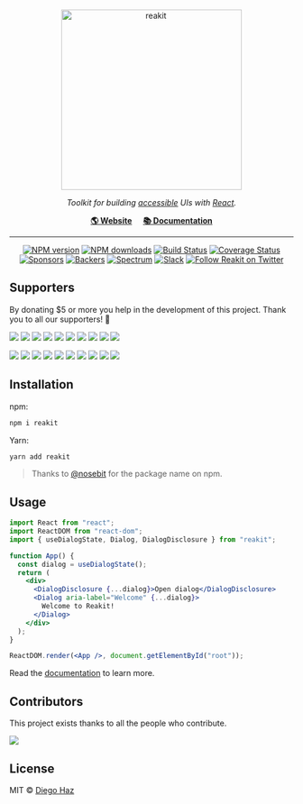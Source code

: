 <br>

<p align="center">
  <img src="https://raw.githubusercontent.com/reakit/reakit/master/logo/logo.png" alt="reakit" width="320" />
</p>

<p align="center">
  <em>Toolkit for building <a href="https://reakit.io/docs/accessibility">accessible</a> UIs with <a href="https://reactjs.org">React</a>.</em>
</p>


<p align="center">
  <a href="https://reakit.io"><strong>🌎 Website</strong></a> &nbsp; &nbsp;
  <a href="https://reakit.io/docs"><strong>📚 Documentation</strong></a>
</p>

<hr>

<p align="center">
  <a href="https://npmjs.org/package/reakit"><img alt="NPM version" src="https://img.shields.io/npm/v/reakit.svg?style=flat-square" /></a>
  <a href="https://npmjs.org/package/reakit"><img alt="NPM downloads" src="https://img.shields.io/npm/dm/reakit.svg?style=flat-square"></a>
  <a href="https://travis-ci.org/reakit/reakit"><img alt="Build Status" src="https://img.shields.io/travis/reakit/reakit/master.svg?style=flat-square" /></a>
  <a href="https://codecov.io/gh/reakit/reakit/branch/master"><img alt="Coverage Status" src="https://img.shields.io/codecov/c/github/reakit/reakit/master.svg?style=flat-square" /></a><br>
  <a href="https://opencollective.com/reakit"><img alt="Sponsors" src="https://opencollective.com/reakit/tiers/sponsor/badge.svg?label=sponsors&style=flat-square" /></a>
  <a href="https://opencollective.com/reakit"><img alt="Backers" src="https://opencollective.com/reakit/tiers/backer/badge.svg?label=backers&style=flat-square" /></a>
  <a href="https://spectrum.chat/reakit"><img src="https://img.shields.io/badge/community-spectrum-7A2DFB.svg?style=flat-square" alt="Spectrum" /></a>
  <a href="https://join.slack.com/t/reakit/shared_invite/enQtNDExMDcwNTk2MTMwLWI1Mzk1Y2YzMTAzZGUyMGIzMjQxZGU4OGM3MDI0OTcyYWU0NzZjZmIxNDcxZTVlODZiODA3YjE5N2FiOWMxZWQ"><img src="https://img.shields.io/badge/chat-slack-DE215B.svg?style=flat-square" alt="Slack" /></a>
  <a href="https://twitter.com/reakitjs">
    <img alt="Follow Reakit on Twitter" src="https://img.shields.io/twitter/follow/reakitjs.svg?label=follow+@reakitjs&style=flat-square"></a>
</p>


## Supporters

By donating $5 or more you help in the development of this project. Thank you to all our supporters! 🙏

<p>
  <a href="https://opencollective.com/reakit/sponsor/0/website"><img src="https://opencollective.com/reakit/sponsor/0/avatar.svg"></a>
  <a href="https://opencollective.com/reakit/sponsor/1/website"><img src="https://opencollective.com/reakit/sponsor/1/avatar.svg"></a>
  <a href="https://opencollective.com/reakit/sponsor/2/website"><img src="https://opencollective.com/reakit/sponsor/2/avatar.svg"></a>
  <a href="https://opencollective.com/reakit/sponsor/3/website"><img src="https://opencollective.com/reakit/sponsor/3/avatar.svg"></a>
  <a href="https://opencollective.com/reakit/sponsor/4/website"><img src="https://opencollective.com/reakit/sponsor/4/avatar.svg"></a>
  <a href="https://opencollective.com/reakit/sponsor/5/website"><img src="https://opencollective.com/reakit/sponsor/5/avatar.svg"></a>
  <a href="https://opencollective.com/reakit/sponsor/6/website"><img src="https://opencollective.com/reakit/sponsor/6/avatar.svg"></a>
  <a href="https://opencollective.com/reakit/sponsor/7/website"><img src="https://opencollective.com/reakit/sponsor/7/avatar.svg"></a>
  <a href="https://opencollective.com/reakit/sponsor/8/website"><img src="https://opencollective.com/reakit/sponsor/8/avatar.svg"></a>
  <a href="https://opencollective.com/reakit/sponsor/9/website"><img src="https://opencollective.com/reakit/sponsor/9/avatar.svg"></a>
</p>

<p>
  <a href="https://opencollective.com/reakit/backer/0/website"><img src="https://opencollective.com/reakit/backer/0/avatar.svg"></a>
  <a href="https://opencollective.com/reakit/backer/1/website"><img src="https://opencollective.com/reakit/backer/1/avatar.svg"></a>
  <a href="https://opencollective.com/reakit/backer/2/website"><img src="https://opencollective.com/reakit/backer/2/avatar.svg"></a>
  <a href="https://opencollective.com/reakit/backer/3/website"><img src="https://opencollective.com/reakit/backer/3/avatar.svg"></a>
  <a href="https://opencollective.com/reakit/backer/4/website"><img src="https://opencollective.com/reakit/backer/4/avatar.svg"></a>
  <a href="https://opencollective.com/reakit/backer/5/website"><img src="https://opencollective.com/reakit/backer/5/avatar.svg"></a>
  <a href="https://opencollective.com/reakit/backer/6/website"><img src="https://opencollective.com/reakit/backer/6/avatar.svg"></a>
  <a href="https://opencollective.com/reakit/backer/7/website"><img src="https://opencollective.com/reakit/backer/7/avatar.svg"></a>
  <a href="https://opencollective.com/reakit/backer/8/website"><img src="https://opencollective.com/reakit/backer/8/avatar.svg"></a>
  <a href="https://opencollective.com/reakit/backer/9/website"><img src="https://opencollective.com/reakit/backer/9/avatar.svg"></a>
</p>


## Installation

npm:
```sh
npm i reakit
```

Yarn:
```sh
yarn add reakit
```

> Thanks to [@nosebit](https://github.com/nosebit) for the package name on npm.


## Usage

```jsx
import React from "react";
import ReactDOM from "react-dom";
import { useDialogState, Dialog, DialogDisclosure } from "reakit";

function App() {
  const dialog = useDialogState();
  return (
    <div>
      <DialogDisclosure {...dialog}>Open dialog</DialogDisclosure>
      <Dialog aria-label="Welcome" {...dialog}>
        Welcome to Reakit!
      </Dialog>
    </div>
  );
}

ReactDOM.render(<App />, document.getElementById("root"));
```

Read the [documentation](https://reakit.io/docs) to learn more.


## Contributors

This project exists thanks to all the people who contribute.

<a href="https://github.com/reakit/reakit/graphs/contributors"><img src="https://opencollective.com/reakit/contributors.svg?width=1260&button=false" /></a>


## License

MIT © [Diego Haz](https://github.com/diegohaz)
